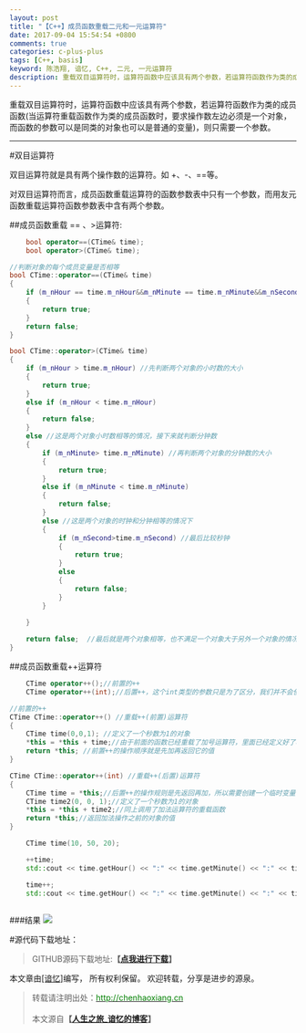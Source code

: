 ```yaml
---
layout: post
title: "【C++】成员函数重载二元和一元运算符"
date: 2017-09-04 15:54:54 +0800
comments: true
categories: c-plus-plus
tags: [C++, basis]
keyword: 陈浩翔, 谙忆, C++, 二元, 一元运算符
description: 重载双目运算符时，运算符函数中应该具有两个参数，若运算符函数作为类的成员函数(当运算符重载函数作为类的成员函数时，要求操作数左边必须是一个对象，而函数的参数可以是同类的对象也可以是普通的变量)，则只需要一个参数。 
---
```


重载双目运算符时，运算符函数中应该具有两个参数，若运算符函数作为类的成员函数(当运算符重载函数作为类的成员函数时，要求操作数左边必须是一个对象，而函数的参数可以是同类的对象也可以是普通的变量)，则只需要一个参数。  

<!-- more -->
----------

#双目运算符

双目运算符就是具有两个操作数的运算符。如 +、-、==等。

对双目运算符而言，成员函数重载运算符的函数参数表中只有一个参数，而用友元函数重载运算符函数参数表中含有两个参数。  

##成员函数重载 == 、>运算符:
```C++ 声明
	bool operator==(CTime& time);
	bool operator>(CTime& time);
```

```C++ 实现
//判断对象的每个成员变量是否相等
bool CTime::operator==(CTime& time)
{
	if (m_nHour == time.m_nHour&&m_nMinute == time.m_nMinute&&m_nSecond == time.m_nSecond)
	{
		return true;
	}
	return false;
}

bool CTime::operator>(CTime& time)
{
	if (m_nHour > time.m_nHour) //先判断两个对象的小时数的大小
	{
		return true;
	}
	else if (m_nHour < time.m_nHour)
	{
		return false;
	}
	else //这是两个对象小时数相等的情况，接下来就判断分钟数
	{
		if (m_nMinute> time.m_nMinute) //再判断两个对象的分钟数的大小
		{
			return true;
		}
		else if (m_nMinute < time.m_nMinute)
		{
			return false;
		}
		else //这是两个对象的时钟和分钟相等的情况下
		{
			if (m_nSecond>time.m_nSecond) //最后比较秒钟
			{
				return true;
			}
			else
			{
				return false;
			}
		}

	}
	
	return false;  //最后就是两个对象相等，也不满足一个对象大于另外一个对象的情况，返回false
}
```

##成员函数重载++运算符

```C++
	CTime operator++();//前置的++
	CTime operator++(int);//后置++，这个int类型的参数只是为了区分，我们并不会使用这个参数，所以我们不需要形参的名字
```

```C++
//前置的++
CTime CTime::operator++() //重载++(前置)运算符
{
	CTime time(0,0,1); //定义了一个秒数为1的对象
	*this = *this + time;//由于前面的函数已经重载了加号运算符，里面已经定义好了相关的操作，所以这句代码调用了加号运算符的重载函数，并将对象的秒数加一
	return *this; //前置++的操作顺序就是先加再返回它的值
}

CTime CTime::operator++(int) //重载++(后置)运算符
{
	CTime time = *this;//后置++的操作规则是先返回再加，所以需要创建一个临时变量保存好这个对象的值
	CTime time2(0, 0, 1);//定义了一个秒数为1的对象
	*this = *this + time2;//同上调用了加法运算符的重载函数
	return *this;//返回加法操作之前的对象的值
}
```

```C++ 测试
	CTime time(10, 50, 20);

	++time;
	std::cout << time.getHour() << ":" << time.getMinute() << ":" << time.getSecond() << endl;

	time++;
	std::cout << time.getHour() << ":" << time.getMinute() << ":" << time.getSecond() << endl;
	 
```
###结果
![](https://i.imgur.com/iUU9UYt.png)  


#源代码下载地址：
<blockquote cite='陈浩翔'>
GITHUB源码下载地址:<strong>【<a href='http://chenhaoxiang.cn' target='_blank'>点我进行下载</a>】</strong>
</blockquote>


本文章由<a href="http://chenhaoxiang.cn/">[谙忆]</a>编写， 所有权利保留。 
欢迎转载，分享是进步的源泉。
<blockquote cite='陈浩翔'>
<p background-color='#D3D3D3'>转载请注明出处：<a href='http://chenhaoxiang.cn'><font color="green">http://chenhaoxiang.cn</font></a><br><br>
本文源自<strong>【<a href='http://chenhaoxiang.cn' target='_blank'>人生之旅_谙忆的博客</a>】</strong></p>
</blockquote>
